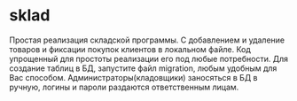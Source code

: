 # sklad
Простая реализация складской программы. С добавлением и удаление товаров и фиксации покупок клиентов в локальном файле. Код упрощенный для простоты реализации его под любые потребности.
Для создание таблиц в БД, запустите файл migration, любым удобным для Вас способом. 
Администраторы(кладовщики) заносяться в БД в ручную, логины и пароли раздаются ответственным лицам. 
